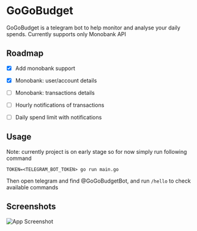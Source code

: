 # GoGoBudget

GoGoBudget is a telegram bot to help monitor and analyse your daily spends.
Currently supports only Monobank API


## Roadmap

- [x]  Add monobank support 
- [x]  Monobank: user/account details
- [ ]  Monobank: transactions details
- [ ]  Hourly notifications of transactions
- [ ]  Daily spend limit with notifications 


## Usage

Note: currently project is on early stage so for now simply run following command

```golang
TOKEN=<TELEGRAM_BOT_TOKEN> go run main.go
```

Then open telegram and find @GoGoBudgetBot, and run `/hello` to check available commands
## Screenshots

![App Screenshot](https://elasticbeanstalk-eu-west-2-397619303561.s3.eu-west-2.amazonaws.com/GoGoBudget.png)

